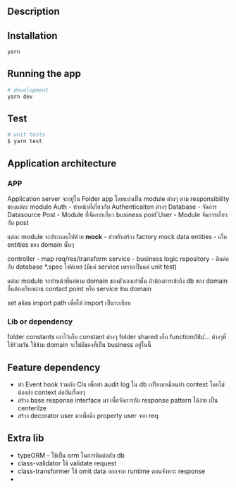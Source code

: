 
## Description

## Installation

```bash
yarn
```

## Running the app

```bash
# development
yarn dev

```

## Test

```bash
# unit tests
$ yarn test
```

## Application architecture

### APP
Application server จะอยู่ใน Folder app
โดยแบ่งเป็น module ต่างๆ ตาม responsibility ของแต่ละ module
Auth - ทำหน้าที่เกี่ยวกับ Authenticaiton ต่างๆ
Database - จัดการ Datasource
Post - Module ที่จัดการเกี่ยว business post
๊User - Module จัดการเกี่ยวกับ post

แต่ละ module จะประกอบไปด้วย
__mock__ - สำหรับสร้าง factory mock data
entities - เก็บ entities ของ domain นั้นๆ

controller - map req/res/transform
service - business logic
repository - ติดต่อกับ database
*.spec ไฟล์เทส (มีแค่ service เพราะเป็นแค่ unit test)

แต่ละ module จะทำหน้าที่แค่ตาม domain ของตัวเองเท่านั้น ถ้าต้องการเข้าถึง db ของ domain อื่นต้องเรียกผ่าน contact point หรือ service ข้าม domain

set alias import path เพื่อให้ import เป็นระเบียบ

### Lib or dependency
folder constants เอาไว้เก็บ constant ต่างๆ
folder shared เก็บ function/lib/... ต่างๆที่ใช้ร่วมกัน ใช้ข้าม domain จะไม่มีของที่เป็น business อยู่ในนี้

## Feature dependency
- ทำ Event hook ร่วมกับ Cls เพื่อทำ audit log ใน db เปรียบเหมือนทำ context โดยไม่ต้องส่ง context ต่อกันเรื่อยๆ
- สร้าง base response interface มา เพื่อจัดการกับ response pattern ได้ง่าย เป็น centerilze
- สร้าง decorator user มาเพื่อดึง property user จาก req 

## Extra lib
- typeORM - ใช้เป็น orm ในการติดต่อกับ db
- class-validator ใช้ validate request
- class-transformer ใช้ omit data ออกจาก runtime ตอนจังหวะ response
- 